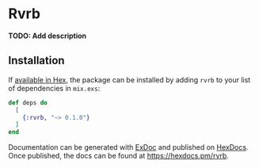 # Rvrb

**TODO: Add description**

## Installation

If [available in Hex](https://hex.pm/docs/publish), the package can be installed
by adding `rvrb` to your list of dependencies in `mix.exs`:

```elixir
def deps do
  [
    {:rvrb, "~> 0.1.0"}
  ]
end
```

Documentation can be generated with [ExDoc](https://github.com/elixir-lang/ex_doc)
and published on [HexDocs](https://hexdocs.pm). Once published, the docs can
be found at <https://hexdocs.pm/rvrb>.

